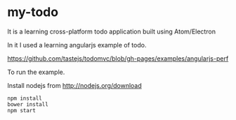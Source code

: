 # my-todo

It is a learning cross-platform todo application built using Atom/Electron 

In it I used a learning angularjs example of todo.

https://github.com/tastejs/todomvc/blob/gh-pages/examples/angularjs-perf

To run the example.

Install nodejs from http://nodejs.org/download

``` 
npm install
bower install
npm start
```

